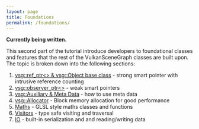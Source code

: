 ```yaml
---
layout: page
title: Foundations
permalink: /foundations/
---
```


**Currently being written.**

This second part of the tutorial introduce developers to foundational classes and features that the rest of the VulkanSceneGraph classes are built upon. The topic is broken down into the following sections:

1. [vsg::ref_ptr<> & vsg::Object base class](Object_base_class_and_ref_ptr.md) - strong smart pointer with intrusive reference counting
1. [vsg::observer_ptr<>](Auxiliary_and_observer_ptr.md) - weak smart pointers
1. [vsg::Auxiliary & Meta Data](Auxiliary_and_Meta_Data.md) - how to use meta data
1. [vsg::Allocator](Allocator.md) - Block memory allocation for good performance
1. [Maths](Maths.md) - GLSL style maths classes and functions
1. [Visitors](Visitors.md) - type safe visiting and traversal
1. [IO](IO.md) - built-in serialization and and reading/writing data
